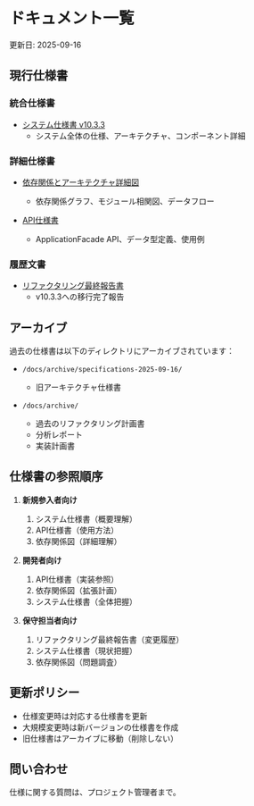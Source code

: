 # ドキュメント一覧

更新日: 2025-09-16

## 現行仕様書

### 統合仕様書
- [システム仕様書 v10.3.3](./system-specification-v10.3.3.md)
  - システム全体の仕様、アーキテクチャ、コンポーネント詳細

### 詳細仕様書
- [依存関係とアーキテクチャ詳細図](./dependency-architecture-v10.3.3.md)
  - 依存関係グラフ、モジュール相関図、データフロー

- [API仕様書](./api-specification-v10.3.3.md)
  - ApplicationFacade API、データ型定義、使用例

### 履歴文書
- [リファクタリング最終報告書](./refactoring-final-report-2025-09-16.md)
  - v10.3.3への移行完了報告

## アーカイブ

過去の仕様書は以下のディレクトリにアーカイブされています：

- `/docs/archive/specifications-2025-09-16/`
  - 旧アーキテクチャ仕様書
  
- `/docs/archive/`
  - 過去のリファクタリング計画書
  - 分析レポート
  - 実装計画書

## 仕様書の参照順序

1. **新規参入者向け**
   1. システム仕様書（概要理解）
   2. API仕様書（使用方法）
   3. 依存関係図（詳細理解）

2. **開発者向け**
   1. API仕様書（実装参照）
   2. 依存関係図（拡張計画）
   3. システム仕様書（全体把握）

3. **保守担当者向け**
   1. リファクタリング最終報告書（変更履歴）
   2. システム仕様書（現状把握）
   3. 依存関係図（問題調査）

## 更新ポリシー

- 仕様変更時は対応する仕様書を更新
- 大規模変更時は新バージョンの仕様書を作成
- 旧仕様書はアーカイブに移動（削除しない）

## 問い合わせ

仕様に関する質問は、プロジェクト管理者まで。